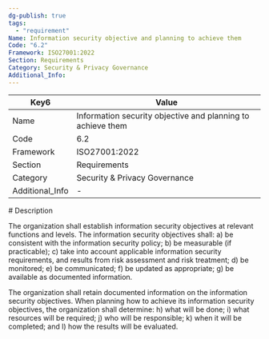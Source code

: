 ```yaml
---
dg-publish: true
tags:
  - "requirement"
Name: Information security objective and planning to achieve them
Code: "6.2"
Framework: ISO27001:2022
Section: Requirements
Category: Security & Privacy Governance
Additional_Info: 
---
```


<div><table class="dataview table-view-table"><thead class="table-view-thead"><tr class="table-view-tr-header"><th class="table-view-th"><span>Key</span><span class="dataview small-text">6</span></th><th class="table-view-th"><span>Value</span></th></tr></thead><tbody class="table-view-tbody"><tr><td><span>Name</span></td><td><span>Information security objective and planning to achieve them</span></td></tr><tr><td><span>Code</span></td><td><span>6.2</span></td></tr><tr><td><span>Framework</span></td><td><span>ISO27001:2022</span></td></tr><tr><td><span>Section</span></td><td><span>Requirements</span></td></tr><tr><td><span>Category</span></td><td><span>Security &amp; Privacy Governance</span></td></tr><tr><td><span>Additional_Info</span></td><td><span>-</span></td></tr></tbody></table></div>
# Description

The organization shall establish information security objectives at relevant functions and levels. The information security objectives shall: a) be consistent with the information security policy; 
b) be measurable (if practicable); 
c) take into account applicable information security requirements, and results from risk assessment and risk treatment; 
d) be monitored; 
e) be communicated; 
f) be updated as appropriate; 
g) be available as documented information. 

The organization shall retain documented information on the information security objectives. 
When planning how to achieve its information security objectives, the organization shall determine: 
h) what will be done; 
i) what resources will be required; 
j) who will be responsible; 
k) when it will be completed; and 
l) how the results will be evaluated.
